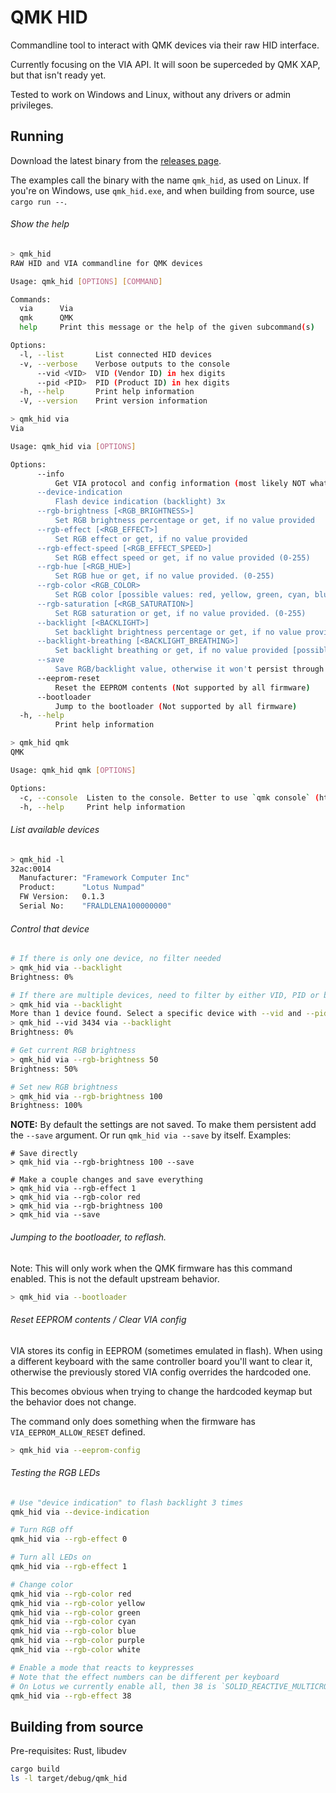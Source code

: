 # QMK HID

Commandline tool to interact with QMK devices via their raw HID interface.

Currently focusing on the VIA API.
It will soon be superceded by QMK XAP, but that isn't ready yet.

Tested to work on Windows and Linux, without any drivers or admin privileges.

## Running

Download the latest binary from the [releases page](https://github.com/FrameworkComputer/qmk_hid/releases).

The examples call the binary with the name `qmk_hid`, as used on Linux.
If you're on Windows, use `qmk_hid.exe`, and when building from source,
use `cargo run --`.

###### Show the help

```sh
> qmk_hid
RAW HID and VIA commandline for QMK devices

Usage: qmk_hid [OPTIONS] [COMMAND]

Commands:
  via      Via
  qmk      QMK
  help     Print this message or the help of the given subcommand(s)

Options:
  -l, --list       List connected HID devices
  -v, --verbose    Verbose outputs to the console
      --vid <VID>  VID (Vendor ID) in hex digits
      --pid <PID>  PID (Product ID) in hex digits
  -h, --help       Print help information
  -V, --version    Print version information

> qmk_hid via
Via

Usage: qmk_hid via [OPTIONS]

Options:
      --info
          Get VIA protocol and config information (most likely NOT what you're looking for)
      --device-indication
          Flash device indication (backlight) 3x
      --rgb-brightness [<RGB_BRIGHTNESS>]
          Set RGB brightness percentage or get, if no value provided
      --rgb-effect [<RGB_EFFECT>]
          Set RGB effect or get, if no value provided
      --rgb-effect-speed [<RGB_EFFECT_SPEED>]
          Set RGB effect speed or get, if no value provided (0-255)
      --rgb-hue [<RGB_HUE>]
          Set RGB hue or get, if no value provided. (0-255)
      --rgb-color <RGB_COLOR>
          Set RGB color [possible values: red, yellow, green, cyan, blue, purple, white]
      --rgb-saturation [<RGB_SATURATION>]
          Set RGB saturation or get, if no value provided. (0-255)
      --backlight [<BACKLIGHT>]
          Set backlight brightness percentage or get, if no value provided
      --backlight-breathing [<BACKLIGHT_BREATHING>]
          Set backlight breathing or get, if no value provided [possible values: true, false]
      --save
          Save RGB/backlight value, otherwise it won't persist through keyboard reboot. Can be used by itself or together with other argument
      --eeprom-reset
          Reset the EEPROM contents (Not supported by all firmware)
      --bootloader
          Jump to the bootloader (Not supported by all firmware)
  -h, --help
          Print help information

> qmk_hid qmk
QMK

Usage: qmk_hid qmk [OPTIONS]

Options:
  -c, --console  Listen to the console. Better to use `qmk console` (https://github.com/qmk/qmk_cli)
  -h, --help     Print help information
```

###### List available devices
```sh
> qmk_hid -l
32ac:0014
  Manufacturer: "Framework Computer Inc"
  Product:      "Lotus Numpad"
  FW Version:   0.1.3
  Serial No:    "FRALDLENA100000000"
```

###### Control that device

```sh
# If there is only one device, no filter needed
> qmk_hid via --backlight
Brightness: 0%

# If there are multiple devices, need to filter by either VID, PID or both
> qmk_hid via --backlight
More than 1 device found. Select a specific device with --vid and --pid
> qmk_hid --vid 3434 via --backlight
Brightness: 0%

# Get current RGB brightness
> qmk_hid via --rgb-brightness 50
Brightness: 50%

# Set new RGB brightness
> qmk_hid via --rgb-brightness 100
Brightness: 100%
```

**NOTE:** By default the settings are not saved. To make them persistent add
the `--save` argument. Or run `qmk_hid via --save` by itself. Examples:

```
# Save directly
> qmk_hid via --rgb-brightness 100 --save

# Make a couple changes and save everything
> qmk_hid via --rgb-effect 1
> qmk_hid via --rgb-color red
> qmk_hid via --rgb-brightness 100
> qmk_hid via --save
```

###### Jumping to the bootloader, to reflash.

Note: This will only work when the QMK firmware has this command enabled. This
is not the default upstream behavior.

```sh
> qmk_hid via --bootloader
```

###### Reset EEPROM contents / Clear VIA config

VIA stores its config in EEPROM (sometimes emulated in flash).
When using a different keyboard with the same controller board you'll want to
clear it, otherwise the previously stored VIA config overrides the hardcoded
one.

This becomes obvious when trying to change the hardcoded keymap but the
behavior does not change.

The command only does something when the firmware has `VIA_EEPROM_ALLOW_RESET` defined.

```sh
> qmk_hid via --eeprom-config
```

###### Testing the RGB LEDs

```sh
# Use "device indication" to flash backlight 3 times
qmk_hid via --device-indication

# Turn RGB off
qmk_hid via --rgb-effect 0

# Turn all LEDs on
qmk_hid via --rgb-effect 1

# Change color
qmk_hid via --rgb-color red
qmk_hid via --rgb-color yellow
qmk_hid via --rgb-color green
qmk_hid via --rgb-color cyan
qmk_hid via --rgb-color blue
qmk_hid via --rgb-color purple
qmk_hid via --rgb-color white

# Enable a mode that reacts to keypresses
# Note that the effect numbers can be different per keyboard
# On Lotus we currently enable all, then 38 is `SOLID_REACTIVE_MULTICROSS`
qmk_hid via --rgb-effect 38
```

## Building from source

Pre-requisites: Rust, libudev

```sh
cargo build
ls -l target/debug/qmk_hid
```
